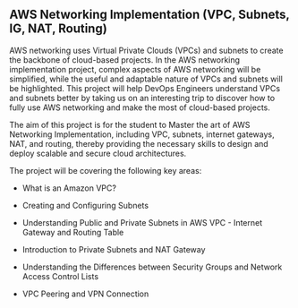 
## AWS Networking Implementation (VPC, Subnets, IG, NAT, Routing)

AWS networking uses Virtual Private Clouds (VPCs) and subnets to create the backbone of cloud-based projects. In the AWS networking implementation project, complex aspects of AWS networking will be simplified, while the useful and adaptable nature of VPCs and subnets will be highlighted. This project will help DevOps Engineers understand VPCs and subnets better by taking us on an interesting trip to discover how to fully use AWS networking and make the most of cloud-based projects.

The aim of this project is for the student to Master the art of AWS Networking Implementation, including VPC, subnets, internet gateways, NAT, and routing, thereby providing the necessary skills to design and deploy scalable and secure cloud architectures.

The project will be covering the following key areas:

- What is an Amazon VPC?

- Creating and Configuring Subnets

- Understanding Public and Private Subnets in AWS VPC - Internet Gateway and Routing Table

- Introduction to Private Subnets and NAT Gateway

- Understanding the Differences between Security Groups and Network Access Control Lists

- VPC Peering and VPN Connection